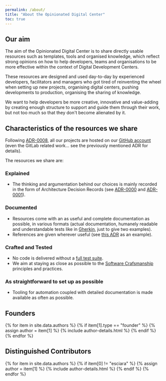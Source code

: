 ```yaml
---
permalink: /about/
title: "About the Opinionated Digital Center"
toc: true
---
```

## Our aim

The aim of the Opinionated Digital Center is to share directly usable resources such as
templates, tools and organised knowledge, which reflect strong opinions on how to help
developers, teams and organisations to be more effective within the context of Digital
Development Centers.

These resources are designed and used day-to-day by experienced developers, facilitators
and managers who got tired of reinventing the wheel when setting up new
projects, organising digital centers, pushing developments to production,
organising the sharing of knowledge.

We want to help developers be more creative, innovative and value-adding
by creating enough structure to support and guide them through their work,
but not too much so that they don't become alienated by it.

## Characteristics of the resources we share

Following [ADR-0008](https://github.com/opinionated-digital-center/architecture-decision-records/blob/master/docs/adr/0008-use-github-as-main-hub-for-the-opinionated-digital-center.md),
all our projects are hosted on our
[GitHub account](https://github.com/opinionated-digital-center) (even the GitLab
related work... see the previously mentioned ADR for details).

The resources we share are:

### Explained

* The thinking and argumentation behind our choices is mainly recorded in the form of Architecture
  Decision Records (see [ADR-0000](https://github.com/opinionated-digital-center/architecture-decision-records/blob/master/docs/adr/0000-record-architecture-decisions.md)
  and [ADR-0001](https://github.com/opinionated-digital-center/architecture-decision-records/blob/master/docs/adr/0001-use-markdown-architectural-decision-records.md)).

### Documented

* Resources come with an as useful and complete documentation as possible, in various
  formats (actual documentation, humanely readable and understandable tests like in
  [Gherkin](https://cucumber.io/docs/gherkin/reference/), just to give two examples).
* References are given wherever useful (see
  [this ADR](https://github.com/opinionated-digital-center/architecture-decision-records/blob/master/docs/adr/0001-use-markdown-architectural-decision-records.md)
  as an example).

### Crafted and Tested

* No code is delivered without a
  [full test suite](https://github.com/opinionated-digital-center/python-library-project-generator/blob/master/README.rst#fully-tested-features).
* We aim at staying as close as possible to the
  [Software Crafsmanship](https://en.wikipedia.org/wiki/Software_craftsmanship)
  principles and practices.

### As straightforward to set up as possible

* Tooling for automation coupled with detailed documentation is made available
  as often as possible.

## Founders

{% for item in site.data.authors %}
{% if item[1].type == "founder" %}
{% assign author = item[1] %}
{% include author-details.html %}
{% endif %}
{% endfor %}

## Distinguished Contributors
{% for item in site.data.authors %}
{% if item[0] != "esciara" %}
{% assign author = item[1] %}
{% include author-details.html %}
{% endif %}
{% endfor %}
